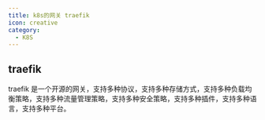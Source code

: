 ```yaml
---
title: k8s的网关 traefik
icon: creative
category:
  - K8S
---
```


## traefik

traefik 是一个开源的网关，支持多种协议，支持多种存储方式，支持多种负载均衡策略，支持多种流量管理策略，支持多种安全策略，支持多种插件，支持多种语言，支持多种平台。